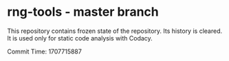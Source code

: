 # rng-tools - master branch

This repository contains frozen state of the repository.
Its history is cleared. It is used only for static code
analysis with Codacy.

Commit Time: 1707715887